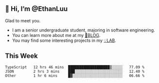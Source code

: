 ## 👋 Hi, I’m @EthanLuu

Glad to meet you.

- I am a senior undergraduate student, majoring in software engineering.
- You can learn more about me at my [📝BLOG](https://blog.ethanloo.cn).
- You may find some interesting projects in my [💡LAB](https://lab.ethanloo.cn).

## This Week
<!--START_SECTION:waka-->

```text
TypeScript   12 hrs 46 mins  ███████████████████▒░░░░░   77.09 %
JSON         2 hrs 3 mins    ███░░░░░░░░░░░░░░░░░░░░░░   12.40 %
Other        1 hr 6 mins     █▓░░░░░░░░░░░░░░░░░░░░░░░   06.66 %
```

<!--END_SECTION:waka-->
